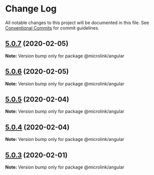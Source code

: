 # Change Log

All notable changes to this project will be documented in this file.
See [Conventional Commits](https://conventionalcommits.org) for commit guidelines.

## [5.0.7](http://github.com/microlinkhq/sdk/tree/master/packages/angular/compare/v5.0.6...v5.0.7) (2020-02-05)

**Note:** Version bump only for package @microlink/angular





## [5.0.6](http://github.com/microlinkhq/sdk/tree/master/packages/angular/compare/v5.0.5...v5.0.6) (2020-02-05)

**Note:** Version bump only for package @microlink/angular





## [5.0.5](http://github.com/microlinkhq/sdk/tree/master/packages/angular/compare/v5.0.4...v5.0.5) (2020-02-04)

**Note:** Version bump only for package @microlink/angular





## [5.0.4](http://github.com/microlinkhq/sdk/tree/master/packages/angular/compare/v5.0.3...v5.0.4) (2020-02-04)

**Note:** Version bump only for package @microlink/angular





## [5.0.3](http://github.com/microlinkhq/sdk/tree/master/packages/angular/compare/v5.0.2...v5.0.3) (2020-02-01)

**Note:** Version bump only for package @microlink/angular
